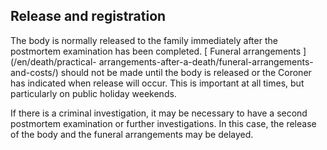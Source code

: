 ##  Release and registration

The body is normally released to the family immediately after the postmortem
examination has been completed. [ Funeral arrangements ](/en/death/practical-
arrangements-after-a-death/funeral-arrangements-and-costs/) should not be made
until the body is released or the Coroner has indicated when release will
occur. This is important at all times, but particularly on public holiday
weekends.

If there is a criminal investigation, it may be necessary to have a second
postmortem examination or further investigations. In this case, the release of
the body and the funeral arrangements may be delayed.
